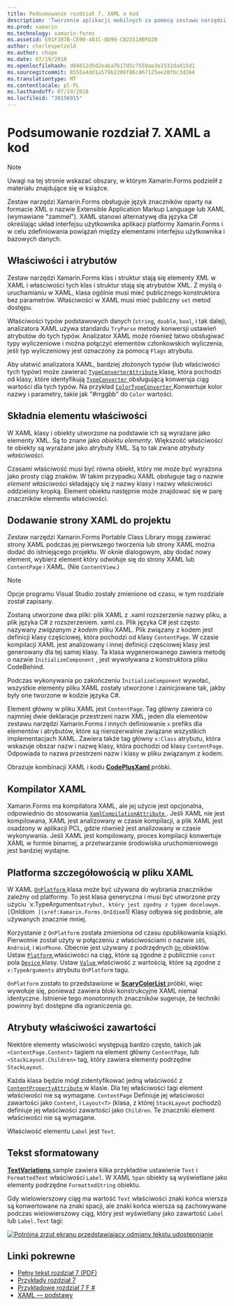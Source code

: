 ```yaml
---
title: Podsumowanie rozdział 7. XAML a kod
description: 'Tworzenie aplikacji mobilnych za pomocą zestawu narzędzi Xamarin.Forms: Podsumowanie rozdział 7. XAML a kod'
ms.prod: xamarin
ms.technology: xamarin-forms
ms.assetid: E91F387B-CE90-481C-8D90-CB25519BFD2B
author: charlespetzold
ms.author: chape
ms.date: 07/19/2018
ms.openlocfilehash: d04012d5d2ea6a7617d5c7559aa3e1532dad15d1
ms.sourcegitcommit: 8555a4dd1a579b2206f86c867125ee20fbc3d264
ms.translationtype: MT
ms.contentlocale: pl-PL
ms.lasthandoff: 07/19/2018
ms.locfileid: "39156915"
---
```

# <a name="summary-of-chapter-7-xaml-vs-code"></a>Podsumowanie rozdział 7. XAML a kod

> [!NOTE] 
> Uwagi na tej stronie wskazać obszary, w którym Xamarin.Forms podzielił z materiału znajdujące się w książce.

Zestaw narzędzi Xamarin.Forms obsługuje język znaczników oparty na formacie XML o nazwie Extensible Application Markup Language lub XAML (wymawiane "zammel"). XAML stanowi alternatywę dla języka C# określając układ interfejsu użytkownika aplikacji platformy Xamarin.Forms i w celu zdefiniowania powiązań między elementami interfejsu użytkownika i bazowych danych.

## <a name="properties-and-attributes"></a>Właściwości i atrybutów

Zestaw narzędzi Xamarin.Forms klas i struktur stają się elementy XML w XAML i właściwości tych klas i struktur stają się atrybutów XML. Z myślą o uruchamianiu w XAML, klasa ogólnie musi mieć publicznego konstruktora bez parametrów. Właściwości w XAML musi mieć publiczny `set` metod dostępu.

Właściwości typów podstawowych danych (`string`, `double`, `bool`, i tak dalej), analizatora XAML używa standardu `TryParse` metody konwersji ustawień atrybutów do tych typów. Analizator XAML może również łatwo obsługiwać typy wyliczeniowe i można połączyć elementów członkowskich wyliczenia, jeśli typ wyliczeniowy jest oznaczony za pomocą `Flags` atrybutu.

Aby ułatwić analizatora XAML, bardziej złożonych typów (lub właściwości tych typów) może zawierać [ `TypeConverterAttribute` ](xref:Xamarin.Forms.TypeConverterAttribute) klasę, która pochodzi od klasy, które identyfikują [ `TypeConverter` ](xref:Xamarin.Forms.TypeConverter) obsługującą konwersja ciąg wartości dla tych typów. Na przykład [ `ColorTypeConverter` ](xref:Xamarin.Forms.ColorTypeConverter) Konwertuje kolor nazwy i parametry, takie jak "#rrggbb" do `Color` wartości.

## <a name="property-element-syntax"></a>Składnia elementu właściwości

W XAML klasy i obiekty utworzone na podstawie ich są wyrażane jako elementy XML. Są to znane jako *obiektu elementy*. Większość właściwości te obiekty są wyrażane jako atrybuty XML. Są to tak zwane *atrybuty właściwości*.

Czasami właściwość musi być równa obiekt, który nie może być wyrażona jako prosty ciąg znaków. W takim przypadku XAML obsługuje tag o nazwie *element właściwości* składający się z nazwy klasy i nazwy właściwości oddzielony kropką. Element obiektu następnie może znajdować się w parę znaczników elementu właściwości.

## <a name="adding-a-xaml-page-to-your-project"></a>Dodawanie strony XAML do projektu

Zestaw narzędzi Xamarin.Forms Portable Class Library mogą zawierać strony XAML podczas jej pierwszego tworzenia lub strony XAML można dodać do istniejącego projektu. W oknie dialogowym, aby dodać nowy element, wybierz element który odwołuje się do strony XAML lub `ContentPage` i XAML. (Nie `ContentView`.)

> [!NOTE] 
> Opcje programu Visual Studio zostały zmienione od czasu, w tym rozdziale został zapisany.

Zostaną utworzone dwa pliki: plik XAML z .xaml rozszerzenie nazwy pliku, a plik języka C# z rozszerzeniem. xaml.cs. Plik języka C# jest często nazywany *związanym z kodem* pliku XAML. Plik związany z kodem jest definicji klasy częściowej, która pochodzi od klasy `ContentPage`. W czasie kompilacji XAML jest analizowany i innej definicji częściowej klasy jest generowany dla tej samej klasy. Ta klasa wygenerowanego zawiera metodę o nazwie `InitializeComponent` , jest wywoływana z konstruktora pliku CodeBehind.

Podczas wykonywania po zakończeniu `InitializeComponent` wywołać, wszystkie elementy pliku XAML zostały utworzone i zainicjowane tak, jakby były one tworzone w kodzie języka C#.

Element główny w pliku XAML jest `ContentPage`. Tag główny zawiera co najmniej dwie deklaracje przestrzeni nazw XML, jeden dla elementów zestawu narzędzi Xamarin.Forms i innych definiowanie `x` prefiks dla elementów i atrybutów, które są nierozerwalnie związane wszystkich implementacjach XAML. Zawiera także tag główny `x:Class` atrybutu, która wskazuje obszar nazw i nazwę klasy, która pochodzi od klasy `ContentPage`. Odpowiada to nazwa przestrzeni nazw i klasy w pliku związanym z kodem.

Obrazuje kombinacji XAML i kodu [ **CodePlusXaml** ](https://github.com/xamarin/xamarin-forms-book-samples/tree/master/Chapter07) próbki.

## <a name="the-xaml-compiler"></a>Kompilator XAML

Xamarin.Forms ma kompilatora XAML, ale jej użycie jest opcjonalna, odpowiednio do stosowania [ `XamlCompilationAttribute` ](xref:Xamarin.Forms.Xaml.XamlCompilationAttribute). Jeśli XAML nie jest kompilowana, XAML jest analizowany w czasie kompilacji, a plik XAML jest osadzony w aplikacji PCL, gdzie również jest analizowany w czasie wykonywania. Jeśli XAML jest kompilowany, proces kompilacji konwertuje XAML w formie binarnej, a przetwarzanie środowiska uruchomieniowego jest bardziej wydajne.

## <a name="platform-specificity-in-the-xaml-file"></a>Platforma szczegółowością w pliku XAML

W XAML [ `OnPlatform` ](xref:Xamarin.Forms.OnPlatform`1) klasa może być używana do wybrania znaczników zależny od platformy. To jest klasa generyczna i musi być utworzone przy użyciu `x:TypeArguments` atrybut, który jest zgodny z typem docelowym. [ `OnIdiom` ](xref:Xamarin.Forms.OnIdiom`1) Klasy odbywa się podobnie, ale używanych znacznie mniej.

Korzystanie z `OnPlatform` została zmieniona od czasu opublikowania książki. Pierwotnie został użyty w połączeniu z właściwościami o nazwie `iOS`, `Android`, i `WinPhone`. Obecnie jest używany z podrzędnych [ `On` ](xref:Xamarin.Forms.On) obiektów. Ustaw [ `Platform` ](xref:Xamarin.Forms.On.Platform) właściwości na ciąg, które są zgodne z publicznie `const` pola [ `Device` ](xref:Xamarin.Forms.Device) klasy. Ustaw [ `Value` ](xref:Xamarin.Forms.On.Value) właściwość z wartością, które są zgodne z `x:TypeArguments` atrybutu `OnPlatform` tagu.

`OnPlatform` zostało to przedstawione w [ **ScaryColorList** ](https://github.com/xamarin/xamarin-forms-book-samples/tree/master/Chapter07/ScaryColorList) próbki, więc wywołuje się, ponieważ zawiera bloki konstrukcyjne XAML niemal identyczne. Istnienie tego monotonnych znaczników sugeruje, że techniki powinny być dostępne dla ograniczenia go.

## <a name="the-content-property-attributes"></a>Atrybuty właściwości zawartości

Niektóre elementy właściwości występują bardzo często, takich jak `<ContentPage.Content>` tagiem na element główny `ContentPage`, lub `<StackLayout.Children>` tag, który zawiera elementy podrzędne `StackLayout`.

Każda klasa będzie mógł zidentyfikować jedną właściwość z [ `ContentPropertyAttribute` ](xref:Xamarin.Forms.ContentPropertyAttribute) w klasie. Dla tej właściwości tagi element właściwości nie są wymagane. `ContentPage` Definiuje jej właściwości zawartości jako `Content`, i `Layout<T>` (klasa, z której `StackLayout` pochodzi) definiuje jej właściwości zawartości jako `Children`. Te znaczniki element właściwości nie są wymagane.

Właściwość elementu `Label` jest `Text`.

## <a name="formatted-text"></a>Tekst sformatowany

[ **TextVariations** ](https://github.com/xamarin/xamarin-forms-book-samples/tree/master/Chapter07/TextVariations) sample zawiera kilka przykładów ustawienie `Text` i `FormattedText` właściwości `Label`. W XAML `Span` obiekty są wyświetlane jako elementy podrzędne `FormattedString` obiektu.

 Gdy wielowierszowy ciąg ma wartość `Text` właściwości znaki końca wiersza są konwertowane na znaki spacji, ale znaki końca wiersza są zachowywane podczas wielowierszowy ciąg, który jest wyświetlany jako zawartość `Label` lub `Label.Text` tagi:

 [![Potrójna zrzut ekranu przedstawiający odmiany tekstu udostępnianie](images/ch07fg03-small.png "sformatowany tekst odmiany")](images/ch07fg03-large.png#lightbox "odmiany tekst sformatowany")

## <a name="related-links"></a>Linki pokrewne

- [Pełny tekst rozdział 7 (PDF)](https://download.xamarin.com/developer/xamarin-forms-book/XamarinFormsBook-Ch07-Apr2016.pdf)
- [Przykłady rozdział 7](https://github.com/xamarin/xamarin-forms-book-samples/tree/master/Chapter07)
- [Przykładowe rozdział 7 F #](https://github.com/xamarin/xamarin-forms-book-samples/tree/master/Chapter07/FS/CodePlusXaml)
- [XAML — podstawy](~/xamarin-forms/xaml/xaml-basics/index.md)